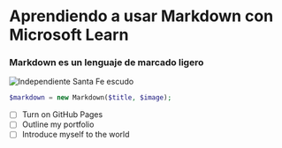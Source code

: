 # Aprendiendo a usar Markdown con Microsoft Learn
### Markdown es un lenguaje de marcado ligero
![Independiente Santa Fe escudo](https://github.com/user-attachments/assets/6dd2d9e2-fd93-4e8f-b3fa-3edcc5702715)

``` php
$markdown = new Markdown($title, $image);
```

- [ ] Turn on GitHub Pages
- [ ] Outline my portfolio
- [ ] Introduce myself to the world
